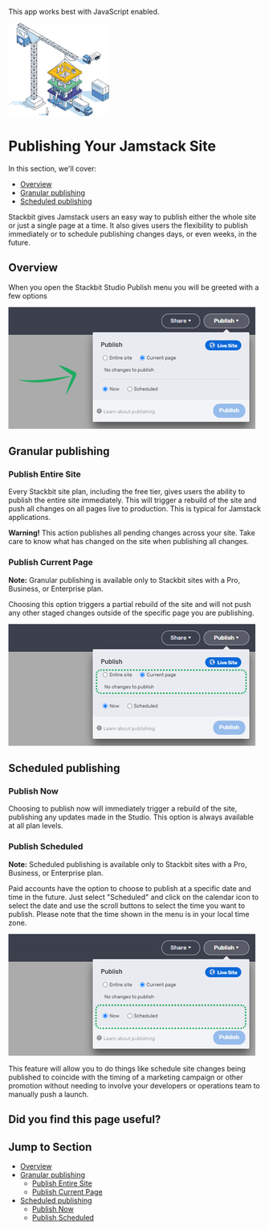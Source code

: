 This app works best with JavaScript enabled.



























![Stackbit](/docs/images/stackbit-crane-sm.png)

Publishing Your Jamstack Site
=============================

In this section, we'll cover:

-   [Overview](/docs/studio-guides/publishing/#overview)
-   [Granular publishing](/docs/studio-guides/publishing/#granular_publishing)
-   [Scheduled publishing](/docs/studio-guides/publishing/#scheduled_publishing)

Stackbit gives Jamstack users an easy way to publish either the whole site or just a single page at a time. It also gives users the flexibility to publish immediately or to schedule publishing changes days, or even weeks, in the future.

<a href="#overview" class="hash-link"><span class="icon-copy"></span></a>Overview
---------------------------------------------------------------------------------

When you open the Stackbit Studio Publish menu you will be greeted with a few options

![publishing options](/docs/images/publishing-dialog.png)

<a href="#granular_publishing" class="hash-link"><span class="icon-copy"></span></a>Granular publishing
-------------------------------------------------------------------------------------------------------

### <a href="#publish_entire_site" class="hash-link"><span class="icon-copy"></span></a>Publish Entire Site

Every Stackbit site plan, including the free tier, gives users the ability to publish the entire site immediately. This will trigger a rebuild of the site and push all changes on all pages live to production. This is typical for Jamstack applications.

**Warning!** This action publishes all pending changes across your site. Take care to know what has changed on the site when publishing all changes.

### <a href="#publish_current_page" class="hash-link"><span class="icon-copy"></span></a>Publish Current Page

**Note:** Granular publishing is available only to Stackbit sites with a Pro, Business, or Enterprise plan.

Choosing this option triggers a partial rebuild of the site and will not push any other staged changes outside of the specific page you are publishing.

![pubishing options](/docs/images/publishing-granular-publishing.png)

<a href="#scheduled_publishing" class="hash-link"><span class="icon-copy"></span></a>Scheduled publishing
---------------------------------------------------------------------------------------------------------

### <a href="#publish_now" class="hash-link"><span class="icon-copy"></span></a>Publish Now

Choosing to publish now will immediately trigger a rebuild of the site, publishing any updates made in the Studio. This option is always available at all plan levels.

### <a href="#publish_scheduled" class="hash-link"><span class="icon-copy"></span></a>Publish Scheduled

**Note:** Scheduled publishing is available only to Stackbit sites with a Pro, Business, or Enterprise plan.

Paid accounts have the option to choose to publish at a specific date and time in the future. Just select "Scheduled" and click on the calendar icon to select the date and use the scroll buttons to select the time you want to publish. Please note that the time shown in the menu is in your local time zone.

![scheduling a publish](/docs/images/publishing-scheduled-publish-v2.png)

This feature will allow you to do things like schedule site changes being published to coincide with the timing of a marketing campaign or other promotion without needing to involve your developers or operations team to manually push a launch.

Did you find this page useful?
------------------------------





Jump to Section
---------------

-   [Overview](#overview)
-   [Granular publishing](#granular_publishing)
    -   [Publish Entire Site](#publish_entire_site)
    -   [Publish Current Page](#publish_current_page)
-   [Scheduled publishing](#scheduled_publishing)
    -   [Publish Now](#publish_now)
    -   [Publish Scheduled](#publish_scheduled)











